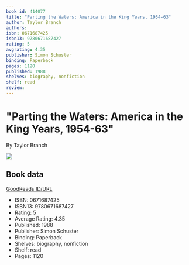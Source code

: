 ```yaml
---
book id: 414077
title: "Parting the Waters: America in the King Years, 1954-63"
author: Taylor Branch
authors: 
isbn: 0671687425
isbn13: 9780671687427
rating: 5
avgrating: 4.35
publisher: Simon Schuster
binding: Paperback
pages: 1120
published: 1988
shelves: biography, nonfiction
shelf: read
review: 
---
```


# "Parting the Waters: America in the King Years, 1954-63"

By Taylor Branch

![](https://i.gr-assets.com/images/S/compressed.photo.goodreads.com/books/1441025384l/414077._SY475_.jpg)

## Book data

[GoodReads ID/URL](https://www.goodreads.com/book/show/414077)

- ISBN: 0671687425
- ISBN13: 9780671687427
- Rating: 5
- Average Rating: 4.35
- Published: 1988
- Publisher: Simon Schuster
- Binding: Paperback
- Shelves: biography, nonfiction
- Shelf: read
- Pages: 1120

